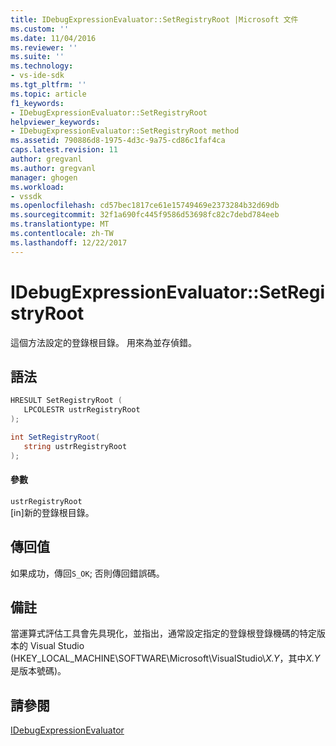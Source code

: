 ```yaml
---
title: IDebugExpressionEvaluator::SetRegistryRoot |Microsoft 文件
ms.custom: ''
ms.date: 11/04/2016
ms.reviewer: ''
ms.suite: ''
ms.technology:
- vs-ide-sdk
ms.tgt_pltfrm: ''
ms.topic: article
f1_keywords:
- IDebugExpressionEvaluator::SetRegistryRoot
helpviewer_keywords:
- IDebugExpressionEvaluator::SetRegistryRoot method
ms.assetid: 790886d8-1975-4d3c-9a75-cd86c1faf4ca
caps.latest.revision: 11
author: gregvanl
ms.author: gregvanl
manager: ghogen
ms.workload:
- vssdk
ms.openlocfilehash: cd57bec1817ce61e15749469e2373284b32d69db
ms.sourcegitcommit: 32f1a690fc445f9586d53698fc82c7debd784eeb
ms.translationtype: MT
ms.contentlocale: zh-TW
ms.lasthandoff: 12/22/2017
---
```

# <a name="idebugexpressionevaluatorsetregistryroot"></a>IDebugExpressionEvaluator::SetRegistryRoot
這個方法設定的登錄根目錄。 用來為並存偵錯。  
  
## <a name="syntax"></a>語法  
  
```cpp  
HRESULT SetRegistryRoot (   
   LPCOLESTR ustrRegistryRoot  
);  
```  
  
```csharp  
int SetRegistryRoot(  
   string ustrRegistryRoot  
);  
```  
  
#### <a name="parameters"></a>參數  
 `ustrRegistryRoot`  
 [in]新的登錄根目錄。  
  
## <a name="return-value"></a>傳回值  
 如果成功，傳回`S_OK`; 否則傳回錯誤碼。  
  
## <a name="remarks"></a>備註  
 當運算式評估工具會先具現化，並指出，通常設定指定的登錄根登錄機碼的特定版本的 Visual Studio (HKEY_LOCAL_MACHINE\SOFTWARE\Microsoft\VisualStudio\\*X.Y*，其中*X.Y*是版本號碼)。  
  
## <a name="see-also"></a>請參閱  
 [IDebugExpressionEvaluator](../../../extensibility/debugger/reference/idebugexpressionevaluator.md)